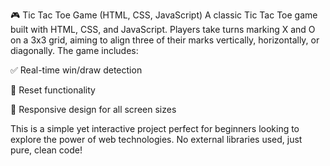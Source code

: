 🎮 Tic Tac Toe Game (HTML, CSS, JavaScript)
A classic Tic Tac Toe game built with HTML, CSS, and JavaScript. Players take turns marking X and O on a 3x3 grid, aiming to align three of their marks vertically, horizontally, or diagonally. The game includes:

✅ Real-time win/draw detection

🔄 Reset functionality

📱 Responsive design for all screen sizes

This is a simple yet interactive project perfect for beginners looking to explore the power of web technologies. No external libraries used, just pure, clean code!

